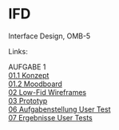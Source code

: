 # IFD
Interface Design, OMB-5

Links:

AUFGABE 1 <br>
<a href="https://linlin94.github.io/IFD/01-1_Konzept.pdf">01.1 Konzept</a><br>
<a href="https://linlin94.github.io/IFD/Moodboard.png">01.2 Moodboard</a><br>
<a href="https://linlin94.github.io/IFD/02_low-fid-wireframes.pdf">02 Low-Fid Wireframes</a><br>
<a href="https://xd.adobe.com/view/d726da14-eb06-4c67-90a2-f99d84fe3406-8275/?fullscreen&hints=off">03 Prototyp</a><br>
<a href="https://linlin94.github.io/IFD/Aufgabenstellung.pdf">06 Aufgabenstellung User Test</a><br>
<a href="https://linlin94.github.io/IFD/Testing-Leitfaden-Ergebnisse.pdf">07 Ergebnisse User Tests</a><br>
